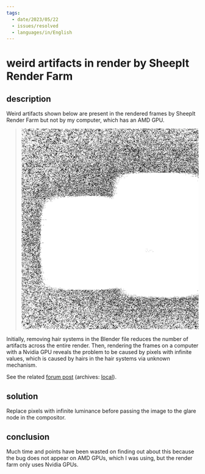 ```yaml
---
tags:
  - date/2023/05/22
  - issues/resolved
  - languages/in/English
---
```


# weird artifacts in render by SheepIt Render Farm

## description

Weird artifacts shown below are present in the rendered frames by SheepIt Render Farm but not by my computer, which has an AMD GPU.

> ![weird artifacts](../../archives/sparse/579b459ea3d1962fbf9fecdc6317fd3f6ea78c2ad3235815a246a1d98e81e171.png)

Initially, removing hair systems in the Blender file reduces the number of artifacts across the entire render. Then, rendering the frames on a computer with a Nvidia GPU reveals the problem to be caused by pixels with infinite values, which is caused by hairs in the hair systems via unknown mechanism.

See the related [forum post](https://www.sheepit-renderfarm.com/forum/viewtopic.php?t=2460) (archives: [local](../../archives/sparse/1dd00a095f344a61ab3e8f7713ed88e8eea6648c8379a36ac4e0ebb971fe2f57.md)).

## solution

Replace pixels with infinite luminance before passing the image to the glare node in the compositor.

## conclusion

Much time and points have been wasted on finding out about this because the bug does not appear on AMD GPUs, which I was using, but the render farm only uses Nvidia GPUs.

